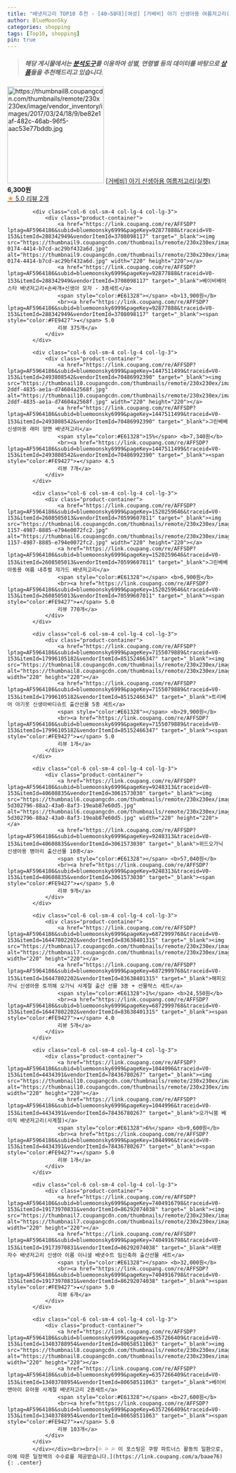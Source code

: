 ```yaml
---
title: "배냇저고리 TOP10 추천 - [40~50대][여성] [거베비] 아기 신생아용 여름저고리(실켓)"
author: BlueMoonSky
categories: shopping
tags: [Top10, shopping]
pin: true
---
```


> ##### 해당 게시물에서는 [**분석도구**](https://itemscout.io/)를 이용하여 **성별**, **연령별** 등의 데이터를 바탕으로 [**상품**](https://link.coupang.com/a/baae76)들을 추천해드리고 있습니다.
<div class="container"><div class="row">
            <div class="col-6 col-sm-4 col-lg-4 col-lg-3">
                <div class="product-container">
                    <a href="https://link.coupang.com/re/AFFSDP?lptag=AF5964186&subid=bluemoonsky6999&pageKey=17802820&traceid=V0-153&itemId=71512304&vendorItemId=70343473728" target="_blank"><img src="https://thumbnail8.coupangcdn.com/thumbnails/remote/230x230ex/image/vendor_inventory/images/2017/03/24/18/9/be82e1af-482c-46ab-96f5-aac53e77bddb.jpg" alt="https://thumbnail8.coupangcdn.com/thumbnails/remote/230x230ex/image/vendor_inventory/images/2017/03/24/18/9/be82e1af-482c-46ab-96f5-aac53e77bddb.jpg" width="220" height="220"></a>
                    <a href="https://link.coupang.com/re/AFFSDP?lptag=AF5964186&subid=bluemoonsky6999&pageKey=17802820&traceid=V0-153&itemId=71512304&vendorItemId=70343473728" target="_blank">[거베비] 아기 신생아용 여름저고리(실켓)</a>
                    <span style="color:#E61328"></span> <b>6,300원</b>
                    <br><a href="https://link.coupang.com/re/AFFSDP?lptag=AF5964186&subid=bluemoonsky6999&pageKey=17802820&traceid=V0-153&itemId=71512304&vendorItemId=70343473728" target="_blank"><span style="color:#FE9427">★</span> 5.0
                    리뷰 2개</a>
                </div>
            </div>
            
            <div class="col-6 col-sm-4 col-lg-4 col-lg-3">
                <div class="product-container">
                    <a href="https://link.coupang.com/re/AFFSDP?lptag=AF5964186&subid=bluemoonsky6999&pageKey=92877888&traceid=V0-153&itemId=288342949&vendorItemId=3708098117" target="_blank"><img src="https://thumbnail9.coupangcdn.com/thumbnails/remote/230x230ex/image/retail/images/2018/05/15/17/9/bf99da91-0174-4414-b7cd-ac29bf432a6d.jpg" alt="https://thumbnail9.coupangcdn.com/thumbnails/remote/230x230ex/image/retail/images/2018/05/15/17/9/bf99da91-0174-4414-b7cd-ac29bf432a6d.jpg" width="220" height="220"></a>
                    <a href="https://link.coupang.com/re/AFFSDP?lptag=AF5964186&subid=bluemoonsky6999&pageKey=92877888&traceid=V0-153&itemId=288342949&vendorItemId=3708098117" target="_blank">베이비베어 스타 배냇저고리+손싸개+신생아 모자 - 3종세트</a>
                    <span style="color:#E61328"></span> <b>13,900원</b>
                    <br><a href="https://link.coupang.com/re/AFFSDP?lptag=AF5964186&subid=bluemoonsky6999&pageKey=92877888&traceid=V0-153&itemId=288342949&vendorItemId=3708098117" target="_blank"><span style="color:#FE9427">★</span> 5.0
                    리뷰 375개</a>
                </div>
            </div>
            
            <div class="col-6 col-sm-4 col-lg-4 col-lg-3">
                <div class="product-container">
                    <a href="https://link.coupang.com/re/AFFSDP?lptag=AF5964186&subid=bluemoonsky6999&pageKey=1447511499&traceid=V0-153&itemId=2493808542&vendorItemId=70486992390" target="_blank"><img src="https://thumbnail10.coupangcdn.com/thumbnails/remote/230x230ex/image/retail/images/2020/04/02/16/7/63463acf-2ddf-4835-ae1a-d74604a2568f.jpg" alt="https://thumbnail10.coupangcdn.com/thumbnails/remote/230x230ex/image/retail/images/2020/04/02/16/7/63463acf-2ddf-4835-ae1a-d74604a2568f.jpg" width="220" height="220"></a>
                    <a href="https://link.coupang.com/re/AFFSDP?lptag=AF5964186&subid=bluemoonsky6999&pageKey=1447511499&traceid=V0-153&itemId=2493808542&vendorItemId=70486992390" target="_blank">그린베베 신생아용 래미 양면 배냇저고리</a>
                    <span style="color:#E61328">15%</span> <b>7,340원</b>
                    <br><a href="https://link.coupang.com/re/AFFSDP?lptag=AF5964186&subid=bluemoonsky6999&pageKey=1447511499&traceid=V0-153&itemId=2493808542&vendorItemId=70486992390" target="_blank"><span style="color:#FE9427">★</span> 4.5
                    리뷰 7개</a>
                </div>
            </div>
            
            <div class="col-6 col-sm-4 col-lg-4 col-lg-3">
                <div class="product-container">
                    <a href="https://link.coupang.com/re/AFFSDP?lptag=AF5964186&subid=bluemoonsky6999&pageKey=1520259646&traceid=V0-153&itemId=2608505013&vendorItemId=70599607811" target="_blank"><img src="https://thumbnail6.coupangcdn.com/thumbnails/remote/230x230ex/image/retail/images/2020/04/20/20/5/41b83ce7-1157-4987-8885-e794e0072fc2.jpg" alt="https://thumbnail6.coupangcdn.com/thumbnails/remote/230x230ex/image/retail/images/2020/04/20/20/5/41b83ce7-1157-4987-8885-e794e0072fc2.jpg" width="220" height="220"></a>
                    <a href="https://link.coupang.com/re/AFFSDP?lptag=AF5964186&subid=bluemoonsky6999&pageKey=1520259646&traceid=V0-153&itemId=2608505013&vendorItemId=70599607811" target="_blank">그린베베 아동용 여름 내추럴 쟈가드 배냇저고리</a>
                    <span style="color:#E61328"></span> <b>6,900원</b>
                    <br><a href="https://link.coupang.com/re/AFFSDP?lptag=AF5964186&subid=bluemoonsky6999&pageKey=1520259646&traceid=V0-153&itemId=2608505013&vendorItemId=70599607811" target="_blank"><span style="color:#FE9427">★</span> 5.0
                    리뷰 770개</a>
                </div>
            </div>
            
            <div class="col-6 col-sm-4 col-lg-4 col-lg-3">
                <div class="product-container">
                    <a href="https://link.coupang.com/re/AFFSDP?lptag=AF5964186&subid=bluemoonsky6999&pageKey=7155079889&traceid=V0-153&itemId=17996105182&vendorItemId=85152466347" target="_blank"><img src="https://thumbnail8.coupangcdn.com/thumbnails/remote/230x230ex/image/vendor_inventory/2996/954005d275c2f644e15aa8fb9737fdfad31e6ce53ea2080e58db5e4af052.jpg" alt="https://thumbnail8.coupangcdn.com/thumbnails/remote/230x230ex/image/vendor_inventory/2996/954005d275c2f644e15aa8fb9737fdfad31e6ce53ea2080e58db5e4af052.jpg" width="220" height="220"></a>
                    <a href="https://link.coupang.com/re/AFFSDP?lptag=AF5964186&subid=bluemoonsky6999&pageKey=7155079889&traceid=V0-153&itemId=17996105182&vendorItemId=85152466347" target="_blank">트리베어 아기옷 신생아바디슈트 출산선물 5종 세트</a>
                    <span style="color:#E61328"></span> <b>29,900원</b>
                    <br><a href="https://link.coupang.com/re/AFFSDP?lptag=AF5964186&subid=bluemoonsky6999&pageKey=7155079889&traceid=V0-153&itemId=17996105182&vendorItemId=85152466347" target="_blank"><span style="color:#FE9427">★</span> 5.0
                    리뷰 1개</a>
                </div>
            </div>
            
            <div class="col-6 col-sm-4 col-lg-4 col-lg-3">
                <div class="product-container">
                    <a href="https://link.coupang.com/re/AFFSDP?lptag=AF5964186&subid=bluemoonsky6999&pageKey=9248313&traceid=V0-153&itemId=40608835&vendorItemId=3061573030" target="_blank"><img src="https://thumbnail6.coupangcdn.com/thumbnails/remote/230x230ex/image/retail/images/3575569959507166-5d302796-88a2-43a0-8af3-19eab87e60d5.jpg" alt="https://thumbnail6.coupangcdn.com/thumbnails/remote/230x230ex/image/retail/images/3575569959507166-5d302796-88a2-43a0-8af3-19eab87e60d5.jpg" width="220" height="220"></a>
                    <a href="https://link.coupang.com/re/AFFSDP?lptag=AF5964186&subid=bluemoonsky6999&pageKey=9248313&traceid=V0-153&itemId=40608835&vendorItemId=3061573030" target="_blank">위드오가닉 신생아용 병아리 출산선물 10종</a>
                    <span style="color:#E61328"></span> <b>57,040원</b>
                    <br><a href="https://link.coupang.com/re/AFFSDP?lptag=AF5964186&subid=bluemoonsky6999&pageKey=9248313&traceid=V0-153&itemId=40608835&vendorItemId=3061573030" target="_blank"><span style="color:#FE9427">★</span> 5.0
                    리뷰 9개</a>
                </div>
            </div>
            
            <div class="col-6 col-sm-4 col-lg-4 col-lg-3">
                <div class="product-container">
                    <a href="https://link.coupang.com/re/AFFSDP?lptag=AF5964186&subid=bluemoonsky6999&pageKey=6872999768&traceid=V0-153&itemId=16447802202&vendorItemId=83638401315" target="_blank"><img src="https://thumbnail7.coupangcdn.com/thumbnails/remote/230x230ex/image/rs_quotation_api/kbolqlna/a76da8ff0e224cd68a1bcdc3d9eba875.jpg" alt="https://thumbnail7.coupangcdn.com/thumbnails/remote/230x230ex/image/rs_quotation_api/kbolqlna/a76da8ff0e224cd68a1bcdc3d9eba875.jpg" width="220" height="220"></a>
                    <a href="https://link.coupang.com/re/AFFSDP?lptag=AF5964186&subid=bluemoonsky6999&pageKey=6872999768&traceid=V0-153&itemId=16447802202&vendorItemId=83638401315" target="_blank">해피오가닉 신생아용 토끼해 오가닉 사계절 출산 선물 3종 + 선물박스 세트</a>
                    <span style="color:#E61328">1%</span> <b>24,550원</b>
                    <br><a href="https://link.coupang.com/re/AFFSDP?lptag=AF5964186&subid=bluemoonsky6999&pageKey=6872999768&traceid=V0-153&itemId=16447802202&vendorItemId=83638401315" target="_blank"><span style="color:#FE9427">★</span> 4.0
                    리뷰 5개</a>
                </div>
            </div>
            
            <div class="col-6 col-sm-4 col-lg-4 col-lg-3">
                <div class="product-container">
                    <a href="https://link.coupang.com/re/AFFSDP?lptag=AF5964186&subid=bluemoonsky6999&pageKey=1044996&traceid=V0-153&itemId=4434391&vendorItemId=78436780267" target="_blank"><img src="https://thumbnail10.coupangcdn.com/thumbnails/remote/230x230ex/image/vendor_inventory/e4ae/51991f2bad053bf01ac0e2f060395bf1734eda4119b58dc7a82328e21228.jpg" alt="https://thumbnail10.coupangcdn.com/thumbnails/remote/230x230ex/image/vendor_inventory/e4ae/51991f2bad053bf01ac0e2f060395bf1734eda4119b58dc7a82328e21228.jpg" width="220" height="220"></a>
                    <a href="https://link.coupang.com/re/AFFSDP?lptag=AF5964186&subid=bluemoonsky6999&pageKey=1044996&traceid=V0-153&itemId=4434391&vendorItemId=78436780267" target="_blank">오가닉붐 베이직 배냇저고리(사계절)</a>
                    <span style="color:#E61328">6%</span> <b>9,600원</b>
                    <br><a href="https://link.coupang.com/re/AFFSDP?lptag=AF5964186&subid=bluemoonsky6999&pageKey=1044996&traceid=V0-153&itemId=4434391&vendorItemId=78436780267" target="_blank"><span style="color:#FE9427">★</span> 5.0
                    리뷰 1개</a>
                </div>
            </div>
            
            <div class="col-6 col-sm-4 col-lg-4 col-lg-3">
                <div class="product-container">
                    <a href="https://link.coupang.com/re/AFFSDP?lptag=AF5964186&subid=bluemoonsky6999&pageKey=7404916798&traceid=V0-153&itemId=19173970831&vendorItemId=86292074038" target="_blank"><img src="https://thumbnail7.coupangcdn.com/thumbnails/remote/230x230ex/image/vendor_inventory/9854/3cdec8e79b208f9bc5ee58d2addfb11ef53755e826159ddb0e118dfa4e72.jpg" alt="https://thumbnail7.coupangcdn.com/thumbnails/remote/230x230ex/image/vendor_inventory/9854/3cdec8e79b208f9bc5ee58d2addfb11ef53755e826159ddb0e118dfa4e72.jpg" width="220" height="220"></a>
                    <a href="https://link.coupang.com/re/AFFSDP?lptag=AF5964186&subid=bluemoonsky6999&pageKey=7404916798&traceid=V0-153&itemId=19173970831&vendorItemId=86292074038" target="_blank">태명 자수 배냇저고리 신생아 이름 이니셜 배냇수트 임신축하 출산선물 세트</a>
                    <span style="color:#E61328"></span> <b>32,000원</b>
                    <br><a href="https://link.coupang.com/re/AFFSDP?lptag=AF5964186&subid=bluemoonsky6999&pageKey=7404916798&traceid=V0-153&itemId=19173970831&vendorItemId=86292074038" target="_blank"><span style="color:#FE9427">★</span> 5.0
                    리뷰 6개</a>
                </div>
            </div>
            
            <div class="col-6 col-sm-4 col-lg-4 col-lg-3">
                <div class="product-container">
                    <a href="https://link.coupang.com/re/AFFSDP?lptag=AF5964186&subid=bluemoonsky6999&pageKey=6357266409&traceid=V0-153&itemId=13403788954&vendorItemId=80658511063" target="_blank"><img src="https://thumbnail8.coupangcdn.com/thumbnails/remote/230x230ex/image/rs_quotation_api/3pgpsrrr/1dc28f25e5aa4194b52b265f049b35dd.jpg" alt="https://thumbnail8.coupangcdn.com/thumbnails/remote/230x230ex/image/rs_quotation_api/3pgpsrrr/1dc28f25e5aa4194b52b265f049b35dd.jpg" width="220" height="220"></a>
                    <a href="https://link.coupang.com/re/AFFSDP?lptag=AF5964186&subid=bluemoonsky6999&pageKey=6357266409&traceid=V0-153&itemId=13403788954&vendorItemId=80658511063" target="_blank">베이비앤아이 유아용 사계절 배냇저고리 2종세트</a>
                    <span style="color:#E61328"></span> <b>27,600원</b>
                    <br><a href="https://link.coupang.com/re/AFFSDP?lptag=AF5964186&subid=bluemoonsky6999&pageKey=6357266409&traceid=V0-153&itemId=13403788954&vendorItemId=80658511063" target="_blank"><span style="color:#FE9427">★</span> 5.0
                    리뷰 103개</a>
                </div>
            </div>
            </div></div><br><br>[💦 💦 💦 이 포스팅은 쿠팡 파트너스 활동의 일환으로, 이에 따른 일정액의 수수료를 제공받습니다.](https://link.coupang.com/a/baae76){: .center}